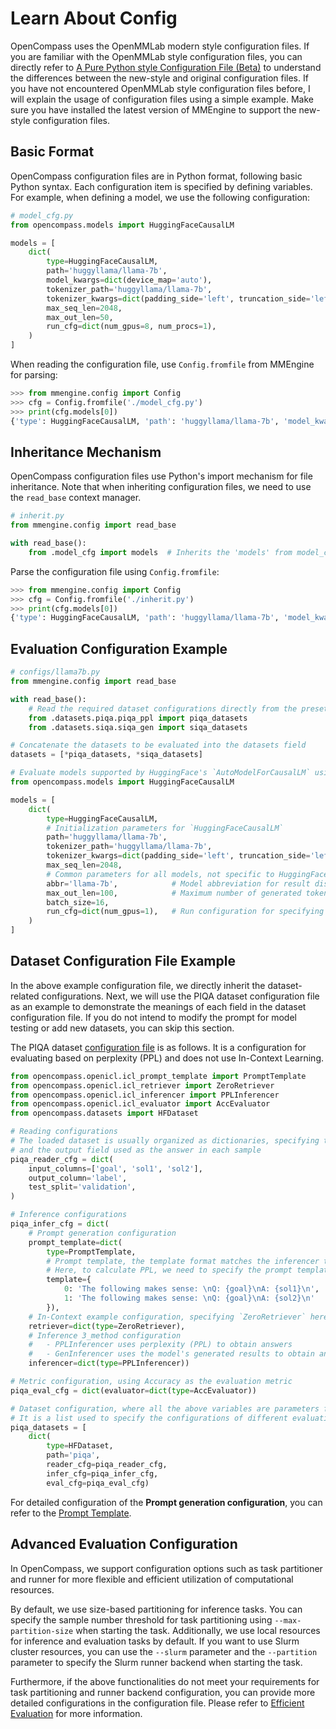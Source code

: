 # Learn About Config

OpenCompass uses the OpenMMLab modern style configuration files. If you are familiar with the OpenMMLab style
configuration files, you can directly refer to
[A Pure Python style Configuration File (Beta)](https://mmengine.readthedocs.io/en/latest/advanced_tutorials/config.html#a-pure-python-style-configuration-file-beta)
to understand the differences between the new-style and original configuration files. If you have not
encountered OpenMMLab style configuration files before, I will explain the usage of configuration files using
a simple example. Make sure you have installed the latest version of MMEngine to support the
new-style configuration files.

## Basic Format

OpenCompass configuration files are in Python format, following basic Python syntax. Each configuration item
is specified by defining variables. For example, when defining a model, we use the following configuration:

```python
# model_cfg.py
from opencompass.models import HuggingFaceCausalLM

models = [
    dict(
        type=HuggingFaceCausalLM,
        path='huggyllama/llama-7b',
        model_kwargs=dict(device_map='auto'),
        tokenizer_path='huggyllama/llama-7b',
        tokenizer_kwargs=dict(padding_side='left', truncation_side='left'),
        max_seq_len=2048,
        max_out_len=50,
        run_cfg=dict(num_gpus=8, num_procs=1),
    )
]
```

When reading the configuration file, use `Config.fromfile` from MMEngine for parsing:

```python
>>> from mmengine.config import Config
>>> cfg = Config.fromfile('./model_cfg.py')
>>> print(cfg.models[0])
{'type': HuggingFaceCausalLM, 'path': 'huggyllama/llama-7b', 'model_kwargs': {'device_map': 'auto'}, ...}
```

## Inheritance Mechanism

OpenCompass configuration files use Python's import mechanism for file inheritance. Note that when inheriting
configuration files, we need to use the `read_base` context manager.

```python
# inherit.py
from mmengine.config import read_base

with read_base():
    from .model_cfg import models  # Inherits the 'models' from model_cfg.py
```

Parse the configuration file using `Config.fromfile`:

```python
>>> from mmengine.config import Config
>>> cfg = Config.fromfile('./inherit.py')
>>> print(cfg.models[0])
{'type': HuggingFaceCausalLM, 'path': 'huggyllama/llama-7b', 'model_kwargs': {'device_map': 'auto'}, ...}
```

## Evaluation Configuration Example

```python
# configs/llama7b.py
from mmengine.config import read_base

with read_base():
    # Read the required dataset configurations directly from the preset dataset configurations
    from .datasets.piqa.piqa_ppl import piqa_datasets
    from .datasets.siqa.siqa_gen import siqa_datasets

# Concatenate the datasets to be evaluated into the datasets field
datasets = [*piqa_datasets, *siqa_datasets]

# Evaluate models supported by HuggingFace's `AutoModelForCausalLM` using `HuggingFaceCausalLM`
from opencompass.models import HuggingFaceCausalLM

models = [
    dict(
        type=HuggingFaceCausalLM,
        # Initialization parameters for `HuggingFaceCausalLM`
        path='huggyllama/llama-7b',
        tokenizer_path='huggyllama/llama-7b',
        tokenizer_kwargs=dict(padding_side='left', truncation_side='left'),
        max_seq_len=2048,
        # Common parameters for all models, not specific to HuggingFaceCausalLM's initialization parameters
        abbr='llama-7b',            # Model abbreviation for result display
        max_out_len=100,            # Maximum number of generated tokens
        batch_size=16,
        run_cfg=dict(num_gpus=1),   # Run configuration for specifying resource requirements
    )
]
```

## Dataset Configuration File Example

In the above example configuration file, we directly inherit the dataset-related configurations. Next, we will
use the PIQA dataset configuration file as an example to demonstrate the meanings of each field in the dataset
configuration file. If you do not intend to modify the prompt for model testing or add new datasets, you can
skip this section.

The PIQA dataset [configuration file](https://github.com/open-compass/opencompass/blob/main/configs/datasets/piqa/piqa_ppl_1cf9f0.py) is as follows.
It is a configuration for evaluating based on perplexity (PPL) and does not use In-Context Learning.

```python
from opencompass.openicl.icl_prompt_template import PromptTemplate
from opencompass.openicl.icl_retriever import ZeroRetriever
from opencompass.openicl.icl_inferencer import PPLInferencer
from opencompass.openicl.icl_evaluator import AccEvaluator
from opencompass.datasets import HFDataset

# Reading configurations
# The loaded dataset is usually organized as dictionaries, specifying the input fields used to form the prompt
# and the output field used as the answer in each sample
piqa_reader_cfg = dict(
    input_columns=['goal', 'sol1', 'sol2'],
    output_column='label',
    test_split='validation',
)

# Inference configurations
piqa_infer_cfg = dict(
    # Prompt generation configuration
    prompt_template=dict(
        type=PromptTemplate,
        # Prompt template, the template format matches the inferencer type specified later
        # Here, to calculate PPL, we need to specify the prompt template for each answer
        template={
            0: 'The following makes sense: \nQ: {goal}\nA: {sol1}\n',
            1: 'The following makes sense: \nQ: {goal}\nA: {sol2}\n'
        }),
    # In-Context example configuration, specifying `ZeroRetriever` here, which means not using in-context example.
    retriever=dict(type=ZeroRetriever),
    # Inference 3_method configuration
    #   - PPLInferencer uses perplexity (PPL) to obtain answers
    #   - GenInferencer uses the model's generated results to obtain answers
    inferencer=dict(type=PPLInferencer))

# Metric configuration, using Accuracy as the evaluation metric
piqa_eval_cfg = dict(evaluator=dict(type=AccEvaluator))

# Dataset configuration, where all the above variables are parameters for this configuration
# It is a list used to specify the configurations of different evaluation subsets of a dataset.
piqa_datasets = [
    dict(
        type=HFDataset,
        path='piqa',
        reader_cfg=piqa_reader_cfg,
        infer_cfg=piqa_infer_cfg,
        eval_cfg=piqa_eval_cfg)
```

For detailed configuration of the **Prompt generation configuration**, you can refer to the [Prompt Template](../prompt/prompt_template.md).

## Advanced Evaluation Configuration

In OpenCompass, we support configuration options such as task partitioner and runner for more flexible and
efficient utilization of computational resources.

By default, we use size-based partitioning for inference tasks. You can specify the sample number threshold
for task partitioning using `--max-partition-size` when starting the task. Additionally, we use local
resources for inference and evaluation tasks by default. If you want to use Slurm cluster resources, you can
use the `--slurm` parameter and the `--partition` parameter to specify the Slurm runner backend when starting
the task.

Furthermore, if the above functionalities do not meet your requirements for task partitioning and runner
backend configuration, you can provide more detailed configurations in the configuration file. Please refer to
[Efficient Evaluation](./evaluation.md) for more information.

